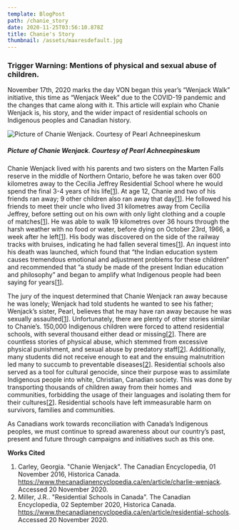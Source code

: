 ```yaml
---
template: BlogPost
path: /chanie_story
date: 2020-11-25T03:56:10.878Z
title: Chanie's Story
thumbnail: /assets/maxresdefault.jpg
---
```

<!--StartFragment-->

### **Trigger Warning: Mentions of physical and sexual abuse of children.**

November 17th, 2020 marks the day VON began this year’s “Wenjack Walk” initiative, this time as “Wenjack Week” due to the COVID-19 pandemic and the changes that came along with it. This article will explain who Chanie Wenjack is, his story, and the wider impact of residential schools on Indigenous peoples and Canadian history.

![](/assets/dd573578-57f2-4658-975b-06d79766f1ad.jpg "Picture of Chanie Wenjack. Courtesy of Pearl Achneepineskum")

##### **Picture of Chanie Wenjack. Courtesy of Pearl Achneepineskum**

Chanie Wenjack lived with his parents and two sisters on the Marten Falls reserve in the middle of Northern Ontario, before he was taken over 600 kilometres away to the Cecilia Jeffrey Residential School where he would spend the final 3-4 years of his life[[1](https://www.thecanadianencyclopedia.ca/en/article/charlie-wenjack)]. At age 12, Chanie and two of his friends ran away; 9 other children also ran away that day[[1](https://www.thecanadianencyclopedia.ca/en/article/charlie-wenjack)]. He followed his friends to meet their uncle who lived 31 kilometres away from Cecilia Jeffrey, before setting out on his own with only light clothing and a couple of matches[[1](https://www.thecanadianencyclopedia.ca/en/article/charlie-wenjack)]. He was able to walk 19 kilometres over 36 hours through the harsh weather with no food or water, before dying on October 23rd, 1966, a week after he left[[1](https://www.thecanadianencyclopedia.ca/en/article/charlie-wenjack)]. His body was discovered on the side of the railway tracks with bruises, indicating he had fallen several times[[1](https://www.thecanadianencyclopedia.ca/en/article/charlie-wenjack)]. An inquest into his death was launched, which found that “the Indian education system causes tremendous emotional and adjustment problems for these children” and recommended that “a study be made of the present Indian education and philosophy” and began to amplify what Indigenous people had been saying for years[[1](https://www.thecanadianencyclopedia.ca/en/article/charlie-wenjack)].

The jury of the inquest determined that Chanie Wenjack ran away because he was lonely; Wenjack had told students he wanted to see his father; Wenjack’s sister, Pearl, believes that he may have ran away because he was sexually assaulted[[1](https://www.thecanadianencyclopedia.ca/en/article/charlie-wenjack)]. Unfortunately, there are plenty of other stories similar to Chanie’s. 150,000 Indigenous children were forced to attend residential schools, with several thousand either dead or missing[[2](https://www.thecanadianencyclopedia.ca/en/article/residential-schools)]. There are countless stories of physical abuse, which stemmed from excessive physical punishment, and sexual abuse by predatory staff[[2](https://www.thecanadianencyclopedia.ca/en/article/residential-schools)]. Additionally, many students did not receive enough to eat and the ensuing malnutrition led many to succumb to preventable diseases[[2](https://www.thecanadianencyclopedia.ca/en/article/residential-schools)]. Residential schools also served as a tool for cultural genocide, since their purpose was to assimilate Indigenous people into white, Christian, Canadian society. This was done by transporting thousands of children away from their homes and communities, forbidding the usage of their languages and isolating them for their cultures[[2](https://www.thecanadianencyclopedia.ca/en/article/residential-schools)]. Residential schools have left immeasurable harm on survivors, families and communities.

As Canadians work towards reconciliation with Canada’s Indigenous peoples, we must continue to spread awareness about our country’s past, present and future through campaigns and initiatives such as this one.

**Works Cited**

1. Carley, Georgia. "Chanie Wenjack". The Canadian Encyclopedia, 01 November 2016, Historica Canada. https://www.thecanadianencyclopedia.ca/en/article/charlie-wenjack. Accessed 20 November 2020.
2. Miller, J.R.. "Residential Schools in Canada". The Canadian Encyclopedia, 02 September 2020, Historica Canada. https://www.thecanadianencyclopedia.ca/en/article/residential-schools. Accessed 20 November 2020.

<!--EndFragment-->
